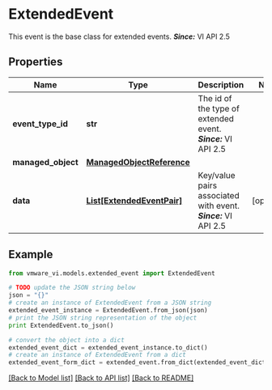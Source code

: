 # ExtendedEvent

This event is the base class for extended events.  ***Since:*** VI API 2.5 

## Properties
Name | Type | Description | Notes
------------ | ------------- | ------------- | -------------
**event_type_id** | **str** | The id of the type of extended event.  ***Since:*** VI API 2.5  | 
**managed_object** | [**ManagedObjectReference**](ManagedObjectReference.md) |  | 
**data** | [**List[ExtendedEventPair]**](ExtendedEventPair.md) | Key/value pairs associated with event.  ***Since:*** VI API 2.5  | [optional] 

## Example

```python
from vmware_vi.models.extended_event import ExtendedEvent

# TODO update the JSON string below
json = "{}"
# create an instance of ExtendedEvent from a JSON string
extended_event_instance = ExtendedEvent.from_json(json)
# print the JSON string representation of the object
print ExtendedEvent.to_json()

# convert the object into a dict
extended_event_dict = extended_event_instance.to_dict()
# create an instance of ExtendedEvent from a dict
extended_event_form_dict = extended_event.from_dict(extended_event_dict)
```
[[Back to Model list]](../README.md#documentation-for-models) [[Back to API list]](../README.md#documentation-for-api-endpoints) [[Back to README]](../README.md)


